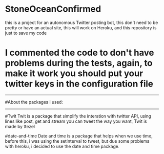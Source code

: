 # StoneOceanConfirmed

this is a project for an autonomous Twitter posting bot, this don't need to be pretty or have an actual site, this will work on Heroku, and this repository is just to save my code

# I commented the code to don't have problems during the tests, again, to make it work you should put your twitter keys in the configuration file

___

#About the packages i used:

___

#Twit
Twit is a package that simplify the interation with twitter API, using lines like post, get and stream you can tweet the way you want, Twit is made by ttezel

#date-and-time
Date and time is a package that helps when we use time, before this, i was using the setInterval to tweet, but due some problems with heroku, i decided to use the date and time package.
